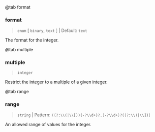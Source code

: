 @tab format

### format

> `enum` [ `binary`, `text` ] | Default: `text`

The format for the integer.

@tab multiple

### multiple

> `integer`

Restrict the integer to a multiple of a given integer.

@tab range

### range

> `string` | Pattern: `((?:\\(|\\[))(-?\\d+)?,(-?\\d+)?((?:\\)|\\]))`

An allowed range of values for the integer.
